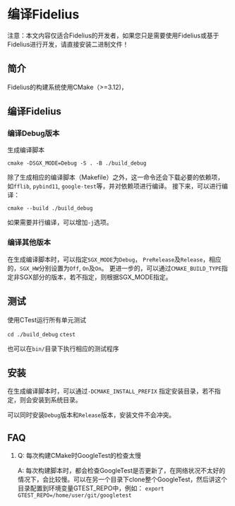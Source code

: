 # 编译Fidelius

注意：本文内容仅适合Fidelius的开发者，如果您只是需要使用Fidelius或基于Fidelius进行开发，请直接安装二进制文件！

## 简介
Fidelius的构建系统使用CMake（>=3.12)，

## 编译Fidelius

### 编译Debug版本

生成编译脚本

`cmake -DSGX_MODE=Debug -S . -B ./build_debug `

除了生成相应的编译脚本（Makefile）之外，这一命令还会下载必要的依赖项，如`fflib`, `pybind11`, `google-test`等，并对依赖项进行编译。
接下来，可以进行编译：

`cmake --build ./build_debug`

如果需要并行编译，可以增加`-j`选项。

### 编译其他版本

在生成编译脚本时，可以指定`SGX_MODE`为`Debug`， `PreRelease`及`Release`，相应的，`SGX_HW`分别设置为`Off`, `On`及`On`。
更进一步的，可以通过`CMAKE_BUILD_TYPE`指定非SGX部分的版本，若不指定，则根据SGX_MODE指定。

## 测试
使用CTest运行所有单元测试

`cd ./build_debug`
`ctest `

也可以在`bin/`目录下执行相应的测试程序

## 安装
在生成编译脚本时，可以通过`-DCMAKE_INSTALL_PREFIX` 指定安装目录，若不指定，则会安装到系统目录。

可以同时安装`Debug`版本和`Release`版本，安装文件不会冲突。

## FAQ

1. Q: 每次构建CMake时GoogleTest的检查太慢

    A: 每次构建脚本时，都会检查GoogleTest是否更新了，在网络状况不太好的情况下，会比较慢。可以在另一个目录下clone整个GoogleTest，然后讲这个目录配置到环境变量GTEST_REPO中，例如：
    `export GTEST_REPO=/home/user/git/googletest`



